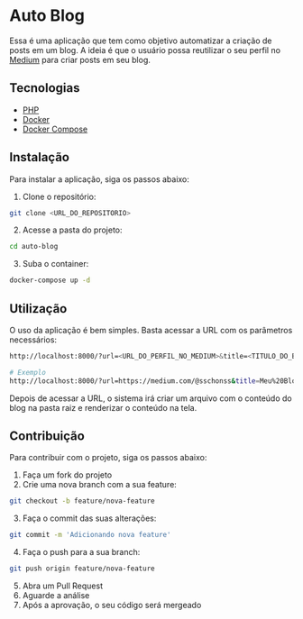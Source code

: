 # Auto Blog

Essa é uma aplicação que tem como objetivo automatizar a criação de posts em um blog. A ideia é que o usuário possa reutilizar o seu perfil no [Medium](https://medium.com/) para criar posts em seu blog.

## Tecnologias

- [PHP](https://www.php.net/)
- [Docker](https://www.docker.com/)
- [Docker Compose](https://docs.docker.com/compose/)

## Instalação

Para instalar a aplicação, siga os passos abaixo:

1. Clone o repositório:

```bash
git clone <URL_DO_REPOSITORIO>
```

2. Acesse a pasta do projeto:

```bash
cd auto-blog
```

3. Suba o container:

```bash
docker-compose up -d
```

## Utilização

O uso da aplicação é bem simples. Basta acessar a URL com os parâmetros necessários:

```bash
http://localhost:8000/?url=<URL_DO_PERFIL_NO_MEDIUM>&title=<TITULO_DO_BLOG>

# Exemplo
http://localhost:8000/?url=https://medium.com/@sschonss&title=Meu%20Blog
```

Depois de acessar a URL, o sistema irá criar um arquivo com o conteúdo do blog na pasta raiz e renderizar o conteúdo na tela.

## Contribuição

Para contribuir com o projeto, siga os passos abaixo:

1. Faça um fork do projeto
2. Crie uma nova branch com a sua feature:

```bash
git checkout -b feature/nova-feature
```

3. Faça o commit das suas alterações:

```bash
git commit -m 'Adicionando nova feature'
```

4. Faça o push para a sua branch:

```bash
git push origin feature/nova-feature
```

5. Abra um Pull Request
6. Aguarde a análise
7. Após a aprovação, o seu código será mergeado

